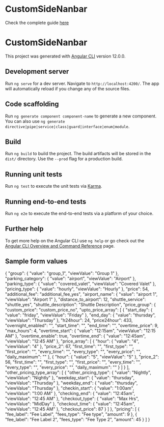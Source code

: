 # CustomSideNanbar

Check the complete guide [here]()

# CustomSideNanbar

This project was generated with [Angular CLI](https://github.com/angular/angular-cli) version 12.0.0.

## Development server

Run `ng serve` for a dev server. Navigate to `http://localhost:4200/`. The app will automatically reload if you change any of the source files.

## Code scaffolding

Run `ng generate component component-name` to generate a new component. You can also use `ng generate directive|pipe|service|class|guard|interface|enum|module`.

## Build

Run `ng build` to build the project. The build artifacts will be stored in the `dist/` directory. Use the `--prod` flag for a production build.

## Running unit tests

Run `ng test` to execute the unit tests via [Karma](https://karma-runner.github.io).

## Running end-to-end tests

Run `ng e2e` to execute the end-to-end tests via a platform of your choice.

## Further help

To get more help on the Angular CLI use `ng help` or go check out the [Angular CLI Overview and Command Reference](https://angular.io/cli) page.

## Sample form values

{
    "group": {
        "value": "group_1",
        "viewValue": "Group 1"
    },
    "parking_category": {
        "value": "airport",
        "viewValue": "Airport"
    },
    "parking_type": {
        "value": "covered_valet",
        "viewValue": "Covered Valet"
    },
    "pricing_type": {
        "value": "hourly",
        "viewValue": "Hourly"
    },
    "price": 54,
    "additional_fee": "additional_fee_yes",
    "airport_name": {
        "value": "airport 1",
        "viewValue": "Airport 1"
    },
    "distance_to_airport": 12,
    "shuttle_service": "shuttle_yes",
    "shuttle_description": "Shuttle Description",
    "price_group": {
        "custom_price": "custom_price_no",
        "upto_price_array": [
            {
                "start_day": {
                    "value": "friday",
                    "viewValue": "Friday"
                },
                "end_day": {
                    "value": "thursday",
                    "viewValue": "Thursday"
                },
                "h24hour": 24,
                "price24hour": 433,
                "overnight_enabled": "",
                "start_time": "",
                "end_time": "",
                "overtime_price": 9,
                "max_hours": 4,
                "overtime_start": {
                    "value": "12:15am",
                    "viewValue": "12:15 AM"
                },
                "overtime_enable": true,
                "overtime_end": {
                    "value": "12:45am",
                    "viewValue": "12:45 AM"
                },
                "price_array": [
                    {
                        "hour": {
                            "value": "4",
                            "viewValue": "4"
                        },
                        "price_2": 67,
                        "first_time": "",
                        "first_type": "",
                        "first_price": "",
                        "every_time": "",
                        "every_type": "",
                        "every_price": "",
                        "daily_maximum": ""
                    },
                    {
                        "hour": {
                            "value": "5",
                            "viewValue": "5"
                        },
                        "price_2": 56,
                        "first_time": "",
                        "first_type": "",
                        "first_price": "",
                        "every_time": "",
                        "every_type": "",
                        "every_price": "",
                        "daily_maximum": ""
                    }
                ]
            }
        ],
        "other_pricing_type_array": [
            {
                "other_pricing_type": {
                    "value": "Nightly",
                    "viewValue": "Nightly"
                },
                "weekday_start": {
                    "value": "thursday",
                    "viewValue": "Thursday"
                },
                "weekday_end": {
                    "value": "thursday",
                    "viewValue": "Thursday"
                },
                "checkin_start": {
                    "value": "1:00am",
                    "viewValue": "1:00 AM"
                },
                "checking_end": {
                    "value": "12:45am",
                    "viewValue": "12:45 AM"
                },
                "checkout_type": {
                    "value": "Max Hrs",
                    "viewValue": "MidDay"
                },
                "checkout_time": {
                    "value": "12:45am",
                    "viewValue": "12:45 AM"
                },
                "checkout_price": 87
            }
        ]
    },
    "pricing": [
        {
            "fee_label": "Fee Label",
            "fees_type": "Fee type",
            "amount": 9
        },
        {
            "fee_label": "Fee Label 2",
            "fees_type": "Fee Type 2",
            "amount": 45
        }
    ]
}